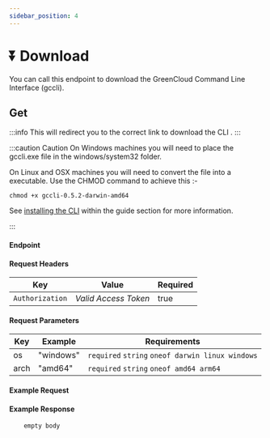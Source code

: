 ```yaml
---
sidebar_position: 4
---
```


# ⏬ Download

You can call this endpoint to download the GreenCloud Command Line Interface (gccli).


## Get

:::info
This will redirect you to the correct link to download the CLI .
:::

:::caution Caution
On Windows machines you will need to place the gccli.exe file in the windows/system32 folder.

On Linux and OSX machines you will need to convert the file into a executable. Use the CHMOD command to achieve this :-

```
chmod +x gccli-0.5.2-darwin-amd64
```

See [installing the CLI](https://docs.greencloud.dev/guide/cli/installing%20the%20CLI) within the guide section for more information.

:::

#### Endpoint

<endpoint href='https://api.greencloud.dev/v1/download/cli' method='GET'/>

#### Request Headers

| Key             | Value                | Required |
| --------------- | -------------------- | -------- |
| `Authorization` | _Valid Access Token_ | true     |

#### Request Parameters

| Key             | Example                                                            | Requirements                                                |
| --------------- | ------------------------------------------------------------------ | ----------------------------------------------------------- |
| os			  | "windows"														   | `required` `string` `oneof darwin linux windows`			 |
| arch			  |	"amd64"															   | `required` `string` `oneof amd64 arm64`					 |

#### Example Request

<endpoint href='https://api.greencloud.dev/v1/download/cli?os=linux&arch=amd64' method='GET'/>

#### Example Response

```js title="Status: 302 Redirect to Object Storage"
	empty body
```
